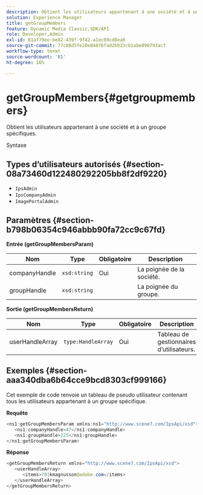 ```yaml
---
description: Obtient les utilisateurs appartenant à une société et à un groupe spécifiques.
solution: Experience Manager
title: getGroupMembers
feature: Dynamic Media Classic,SDK/API
role: Developer,Admin
exl-id: 81af79ee-be82-439f-9f42-a1ec09cd8ea0
source-git-commit: 77c88d5fe20e048f6fad2bb23cb1abe090793acf
workflow-type: tm+mt
source-wordcount: '81'
ht-degree: 16%

---
```


# getGroupMembers{#getgroupmembers}

Obtient les utilisateurs appartenant à une société et à un groupe spécifiques.

Syntaxe

## Types d’utilisateurs autorisés {#section-08a73460d122480292205bb8f2df9220}

* `IpsAdmin`
* `IpsCompanyAdmin`
* `ImagePortalAdmin`

## Paramètres {#section-b798b06354c946abbb90fa72cc9c67fd}

**Entrée (getGroupMembersParam)**

| Nom | Type | Obligatoire | Description |
|---|---|---|---|
| companyHandle | `xsd:string` | Oui | La poignée de la société. |
| groupHandle | `xsd:string` |  | La poignée du groupe. |

**Sortie (getGroupMembersReturn)**

| Nom | Type | Obligatoire | Description |
|---|---|---|---|
| userHandleArray | `type:HandleArray` | Oui | Tableau de gestionnaires d’utilisateurs. |

## Exemples {#section-aaa340dba6b64cce9bcd8303cf999166}

Cet exemple de code renvoie un tableau de pseudo utilisateur contenant tous les utilisateurs appartenant à un groupe spécifique.

**Requête**

```java
<ns1:getGroupMembersParam xmlns:ns1="http://www.scene7.com/IpsApi/xsd">
   <ns1:companyHandle>47</ns1:companyHandle>
   <ns1:groupHandle>225</ns1:groupHandle>
</ns1:getGroupMembersParam>
```

**Réponse**

```java
<getGroupMembersReturn xmlns="http://www.scene7.com/IpsApi/xsd">
   <userHandleArray>
      <items>70|kmagnusson@adobe.com</items>
   </userHandleArray>
</getGroupMembersReturn>
```
